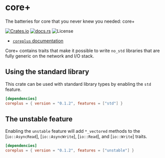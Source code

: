 core+
=====

The batteries for core that you never knew you needed: core+

[![Crates.io](https://img.shields.io/crates/v/coreplus)](https://crates.io/crates/coreplus)
[![docs.rs](https://img.shields.io/docsrs/coreplus.svg)](https://docs.rs/coreplus)
![License](https://img.shields.io/crates/l/coreplus.svg)

* [`coreplus` documentation](https://docs.rs/coreplus)

Core+ contains traits that make it possible to write `no_std` libraries that
are fully generic on the network and I/O stack.

## Using the standard library
This crate can be used with standard library types by enabling the `std` feature.

```toml
[dependencies]
coreplus = { version = "0.1.2", features = ["std"] }
```

## The unstable feature
Enabling the `unstable` feature will add `*_vectored` methods to the [`io::AsyncRead`], [`io::AsyncWrite`],
[`io::Read`], and [`io::Write`] traits.

```toml
[dependencies]
coreplus = { version = "0.1.2", features = ["unstable"] }
```
